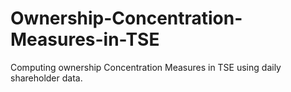 # Ownership-Concentration-Measures-in-TSE
Computing ownership Concentration Measures in TSE using daily shareholder data.
